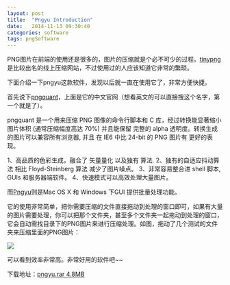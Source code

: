 ```yaml
---
layout: post
title:  "Pngyu Introduction"
date:   2014-11-13 09:30:40
categories: software
tags: pngSoftware
---
```


PNG图片在前端的使用还是很多的，图片的压缩就是个必不可少的过程。[tinypng][tinypngSite]是比较出名的线上压缩网站，不过使用过的人应该知道它非常的繁琐。

下面介绍一下pngyu这款软件，发现以后就一直在使用它了，非常方便快捷。

首先说下[pngquant][pngquantSite]，上面是它的中文官网（想看英文的可以直接搜这个名字，第一个就是了）。

pngquant 是一个用来压缩 PNG 图像的命令行脚本和 C 库，经过转换能显著缩小图片体积 (通常压缩幅度高达 70%) 并且能保留 完整的 alpha 透明度。转换生成的图片可以兼容所有浏览器, 并且 在 IE6 中比 24-bit 的 PNG 图片有 更好的表现。

1、高品质的色彩生成，融合了 矢量量化 以及独有 算法.
2、独有的自适应抖动算法 相比 Floyd-Steinberg 算法 减少了图片噪点。
3、非常容易整合进 shell 脚本, GUIs 和服务器端软件。
4、快速模式可以高效处理大量图片。

而[Pngyu][pngyuSite]则是Mac OS X 和 Windows 下GUI 提供批量处理功能。

它的使用非常简单，把你需要压缩的文件直接拖动到处理的窗口即可，如果有大量的图片需要处理，你可以把那个文件夹，甚至多个文件夹一起拖动到处理的窗口，它会自动需找目录下的PNG图片来进行压缩处理。如图，拖动了几个测试的文件夹来压缩里面的PNG图片：

<img src="{{site.url}}sysutangzxBlog/source/2014.11.13/1.png">

可以看到效率非常高。非常好用的软件吧~~

下载地址：[pngyu.rar 4.8MB][download]




[tinypngSite]: https://tinypng.com/
[pngquantSite]: http://pngquant.com/
[pngyuSite]:http://nukesaq88.github.io/Pngyu/
[download]:http://cody1991.github.io/sysutangzxBlog/source/2014.11.13/Pngyu.rar